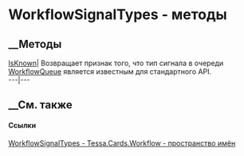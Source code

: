 # WorkflowSignalTypes - методы
##  __Методы
[IsKnown](M_Tessa_Cards_Workflow_WorkflowSignalTypes_IsKnown.htm)|  Возвращает
признак того, что тип сигнала в очереди
[WorkflowQueue](T_Tessa_Cards_Workflow_WorkflowQueue.htm) является известным
для стандартного API.  
---|---  
## __См. также
#### Ссылки
[WorkflowSignalTypes - ](T_Tessa_Cards_Workflow_WorkflowSignalTypes.htm)
[Tessa.Cards.Workflow - пространство имён](N_Tessa_Cards_Workflow.htm)
